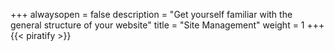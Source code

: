 +++
alwaysopen = false
description = "Get yourself familiar with the general structure of your website"
title = "Site Management"
weight = 1
+++
{{< piratify >}}